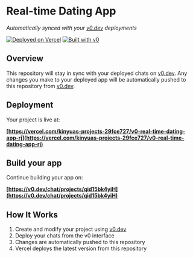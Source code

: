 # Real-time Dating App

*Automatically synced with your [v0.dev](https://v0.dev) deployments*

[![Deployed on Vercel](https://img.shields.io/badge/Deployed%20on-Vercel-black?style=for-the-badge&logo=vercel)](https://vercel.com/kinyuas-projects-29fce727/v0-real-time-dating-app-rj)
[![Built with v0](https://img.shields.io/badge/Built%20with-v0.dev-black?style=for-the-badge)](https://v0.dev/chat/projects/qid15bk4yiH)

## Overview

This repository will stay in sync with your deployed chats on [v0.dev](https://v0.dev).
Any changes you make to your deployed app will be automatically pushed to this repository from [v0.dev](https://v0.dev).

## Deployment

Your project is live at:

**[https://vercel.com/kinyuas-projects-29fce727/v0-real-time-dating-app-rj](https://vercel.com/kinyuas-projects-29fce727/v0-real-time-dating-app-rj)**

## Build your app

Continue building your app on:

**[https://v0.dev/chat/projects/qid15bk4yiH](https://v0.dev/chat/projects/qid15bk4yiH)**

## How It Works

1. Create and modify your project using [v0.dev](https://v0.dev)
2. Deploy your chats from the v0 interface
3. Changes are automatically pushed to this repository
4. Vercel deploys the latest version from this repository
